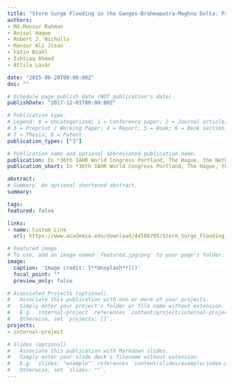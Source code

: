 ```yaml
---
title: "Storm Surge Flooding in the Ganges-Brahmaputra-Meghna Delta: Present and Future Scenarios."
authors:
- Md.Munsur Rahman
- Anisul Haque
- Robert J. Nicholls
- Mansur Ali Jisan
- Fatin Niahl
- Ishtiaq Ahmed
- Attila Lázár

date: "2015-06-28T00:00:00Z"
doi: ""

# Schedule page publish date (NOT publication's date).
publishDate: "2017-12-01T00:00:00Z"

# Publication type.
# Legend: 0 = Uncategorized; 1 = Conference paper; 2 = Journal article;
# 3 = Preprint / Working Paper; 4 = Report; 5 = Book; 6 = Book section;
# 7 = Thesis; 8 = Patent
publication_types: ["1"]

# Publication name and optional abbreviated publication name.
publication: In *36th IAHR World Congress Portland, The Hague, the Netherlands*
publication_short: In *36th IAHR World Congress Portland, The Hague, the Netherlands*

abstract: 
# Summary. An optional shortened abstract.
summary: 

tags:
featured: false

links:
- name: Custom Link
  url: https://www.academia.edu/download/44586705/Storm_Surge_Flooding_in_the_Ganges-Brahm.pdf

# Featured image
# To use, add an image named `featured.jpg/png` to your page's folder. 
image:
  caption: 'Image credit: [**Unsplash**]()'
  focal_point: ""
  preview_only: false

# Associated Projects (optional).
#   Associate this publication with one or more of your projects.
#   Simply enter your project's folder or file name without extension.
#   E.g. `internal-project` references `content/project/internal-project/index.md`.
#   Otherwise, set `projects: []`.
projects:
- internal-project

# Slides (optional).
#   Associate this publication with Markdown slides.
#   Simply enter your slide deck's filename without extension.
#   E.g. `slides: "example"` references `content/slides/example/index.md`.
#   Otherwise, set `slides: ""`.
---
```



